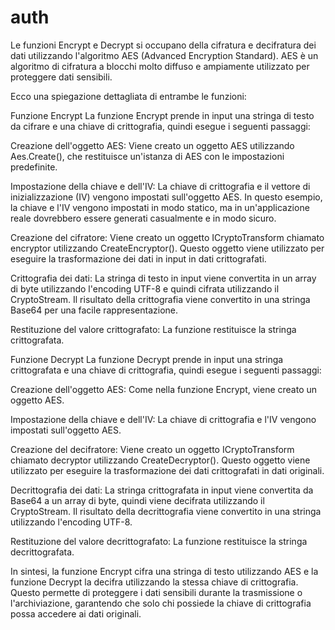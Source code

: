 # auth

 Le funzioni Encrypt e Decrypt si occupano della cifratura e decifratura dei dati utilizzando l'algoritmo AES (Advanced Encryption Standard). AES è un algoritmo di cifratura a blocchi molto diffuso e ampiamente utilizzato per proteggere dati sensibili.

Ecco una spiegazione dettagliata di entrambe le funzioni:

Funzione Encrypt
La funzione Encrypt prende in input una stringa di testo da cifrare e una chiave di crittografia, quindi esegue i seguenti passaggi:

Creazione dell'oggetto AES: Viene creato un oggetto AES utilizzando Aes.Create(), che restituisce un'istanza di AES con le impostazioni predefinite.

Impostazione della chiave e dell'IV: La chiave di crittografia e il vettore di inizializzazione (IV) vengono impostati sull'oggetto AES. In questo esempio, la chiave e l'IV vengono impostati in modo statico, ma in un'applicazione reale dovrebbero essere generati casualmente e in modo sicuro.

Creazione del cifratore: Viene creato un oggetto ICryptoTransform chiamato encryptor utilizzando CreateEncryptor(). Questo oggetto viene utilizzato per eseguire la trasformazione dei dati in input in dati crittografati.

Crittografia dei dati: La stringa di testo in input viene convertita in un array di byte utilizzando l'encoding UTF-8 e quindi cifrata utilizzando il CryptoStream. Il risultato della crittografia viene convertito in una stringa Base64 per una facile rappresentazione.

Restituzione del valore crittografato: La funzione restituisce la stringa crittografata.

Funzione Decrypt
La funzione Decrypt prende in input una stringa crittografata e una chiave di crittografia, quindi esegue i seguenti passaggi:

Creazione dell'oggetto AES: Come nella funzione Encrypt, viene creato un oggetto AES.

Impostazione della chiave e dell'IV: La chiave di crittografia e l'IV vengono impostati sull'oggetto AES.

Creazione del decifratore: Viene creato un oggetto ICryptoTransform chiamato decryptor utilizzando CreateDecryptor(). Questo oggetto viene utilizzato per eseguire la trasformazione dei dati crittografati in dati originali.

Decrittografia dei dati: La stringa crittografata in input viene convertita da Base64 a un array di byte, quindi viene decifrata utilizzando il CryptoStream. Il risultato della decrittografia viene convertito in una stringa utilizzando l'encoding UTF-8.

Restituzione del valore decrittografato: La funzione restituisce la stringa decrittografata.

In sintesi, la funzione Encrypt cifra una stringa di testo utilizzando AES e la funzione Decrypt la decifra utilizzando la stessa chiave di crittografia. Questo permette di proteggere i dati sensibili durante la trasmissione o l'archiviazione, garantendo che solo chi possiede la chiave di crittografia possa accedere ai dati originali.